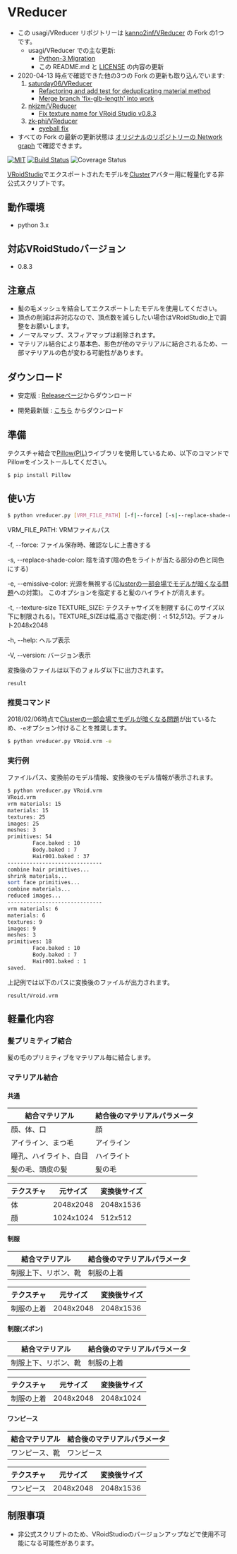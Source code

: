 # VReducer

- この usagi/VReducer リポジトリーは [kanno2inf/VReducer](https://github.com/kanno2inf/VReducer/network) の Fork の1つです。
    - usagi/VReducer での主な更新:
        - [Python-3 Migration](https://github.com/usagi/VReducer/tree/python3-migration)
        - この README.md と [LICENSE](LICENSE) の内容の更新
- 2020-04-13 時点で確認できた他の3つの Fork の更新も取り込んでいます:
    1. [saturday06/VReducer](https://github.com/saturday06/VReducer)
        - [Refactoring and add test for deduplicating material method](https://github.com/saturday06/VReducer/commit/676a6f42a686abcbc6873f35ac4789e1e3e6704b)
        - [Merge branch 'fix-glb-length' into work](https://github.com/saturday06/VReducer/commit/49d75bd2c63b18cab4e76682fc432cd3a85b447a)
    2. [nkjzm/VReducer](https://github.com/nkjzm/VReducer)
        - [Fix texture name for VRoid Studio v0.8.3](https://github.com/nkjzm/VReducer/commit/455400a2d93c944e8ad7daddd0cbfd493bd9fa42)
    3. [zk-phi/VReducer](https://github.com/zk-phi/VReducer)
        - [eyeball fix](https://github.com/zk-phi/VReducer/commit/e26efc541e47dbb1c7402b66d9c0a87c31814725)
- すべての Fork の最新の更新状態は [オリジナルのリポジトリーの Network graph](https://github.com/kanno2inf/VReducer/network) で確認できます。

[![MIT](https://img.shields.io/github/license/mashape/apistatus.svg)](https://github.com/usagi/VReducer/blob/master/LICENSE)
[![Build Status](https://travis-ci.org/usagi/VReducer.svg?branch=master)](https://travis-ci.org/usagi/VReducer)
![Coverage Status](https://coveralls.io/repos/github/usagi/VReducer/badge.svg?branch=master)

[VRoidStudio](https://vroid.pixiv.net/)でエクスポートされたモデルを[Cluster](https://cluster.mu/)アバター用に軽量化する非公式スクリプトです。

## 動作環境

- python 3.x

## 対応VRoidStudoバージョン

- 0.8.3

## 注意点

- 髪の毛メッシュを結合してエクスポートしたモデルを使用してください。
- 頂点の削減は非対応なので、頂点数を減らしたい場合はVRoidStudio上で調整をお願いします。
- ノーマルマップ、スフィアマップは削除されます。
- マテリアル結合により基本色、影色が他のマテリアルに結合されるため、一部マテリアルの色が変わる可能性があります。

## ダウンロード

- 安定版 : [Releaseページ](https://github.com/usagi/VReducer/releases)からダウンロード

- 開発最新版 : [こちら](https://github.com/usagi/VReducer/archive/master.zip) からダウンロード

## 準備

テクスチャ結合で[Pillow(PIL)](https://github.com/python-pillow/Pillow)ライブラリを使用しているため、以下のコマンドでPillowをインストールしてください。

```
$ pip install Pillow
```

## 使い方

```bash
$ python vreducer.py [VRM_FILE_PATH] [-f|--force] [-s|--replace-shade-color] [-t|--texture-size WIDTH,HEIGHT] [-h|--help] [-V|--version]
```

VRM_FILE_PATH: VRMファイルパス

-f, --force: ファイル保存時、確認なしに上書きする

-s, --replace-shade-color: 陰を消す(陰の色をライトが当たる部分の色と同色にする)

-e, --emissive-color: 光源を無視する([Clusterの一部会場でモデルが暗くなる問題](https://clusterhelp.zendesk.com/hc/ja/articles/360021584012-cluster-v1-6-14-2019-1-8-)への対策)。
このオプションを指定すると髪のハイライトが消えます。

-t, --texture-size TEXTURE_SIZE: テクスチャサイズを制限する(このサイズ以下に制限される)。TEXTURE_SIZEは幅,高さで指定(例：-t 512,512)。デフォルト2048x2048

-h, --help: ヘルプ表示

-V, --version: バージョン表示

変換後のファイルは以下のフォルダ以下に出力されます。

```
result
```

### 推奨コマンド

2018/02/06時点で[Clusterの一部会場でモデルが暗くなる問題](https://clusterhelp.zendesk.com/hc/ja/articles/360021584012-cluster-v1-6-14-2019-1-8-)が出ているため、```-e```オプション付けることを推奨します。

```bash
$ python vreducer.py VRoid.vrm -e
```

### 実行例

ファイルパス、変換前のモデル情報、変換後のモデル情報が表示されます。

```bash
$ python vreducer.py VRoid.vrm
VRoid.vrm
vrm materials: 15
materials: 15
textures: 25
images: 25
meshes: 3
primitives: 54
        Face.baked : 10
        Body.baked : 7
        Hair001.baked : 37
------------------------------
combine hair primitives...
shrink materials...
sort face primitives...
combine materials...
reduced images...
------------------------------
vrm materials: 6
materials: 6
textures: 9
images: 9
meshes: 3
primitives: 18
        Face.baked : 10
        Body.baked : 7
        Hair001.baked : 1
saved.
```

上記例では以下のパスに変換後のファイルが出力されます。

```
result/Vroid.vrm
```

## 軽量化内容

### 髪プリミティブ結合

髪の毛のプリミティブをマテリアル毎に結合します。

### マテリアル結合

#### 共通

| 結合マテリアル | 結合後のマテリアルパラメータ |
| -------------- | ------------------ |
| 顔、体、口 | 顔 |
| アイライン、まつ毛 | アイライン |
| 瞳孔、ハイライト、白目 | ハイライト |
| 髪の毛、頭皮の髪 | 髪の毛 |

| テクスチャ | 元サイズ | 変換後サイズ |
| ---------- | -------- | ------------ |
| 体 | 2048x2048 | 2048x1536 |
| 顔 | 1024x1024 | 512x512 |

#### 制服

| 結合マテリアル | 結合後のマテリアルパラメータ |
| -------------- | ------------------ |
| 制服上下、リボン、靴 | 制服の上着 |

| テクスチャ | 元サイズ | 変換後サイズ |
| ---------- | -------- | ------------ |
| 制服の上着 | 2048x2048 | 2048x1536 |


#### 制服(ズボン)

| 結合マテリアル | 結合後のマテリアルパラメータ |
| -------------- | ------------------ |
| 制服上下、リボン、靴 | 制服の上着 |

| テクスチャ | 元サイズ | 変換後サイズ |
| ---------- | -------- | ------------ |
| 制服の上着 | 2048x2048 | 2048x1024 |


#### ワンピース

| 結合マテリアル | 結合後のマテリアルパラメータ |
| -------------- | ------------------ |
| ワンピース、靴 | ワンピース |

| テクスチャ | 元サイズ | 変換後サイズ |
| ---------- | -------- | ------------ |
| ワンピース | 2048x2048 | 2048x1536 |

## 制限事項

- 非公式スクリプトのため、VRoidStudioのバージョンアップなどで使用不可能になる可能性があります。
